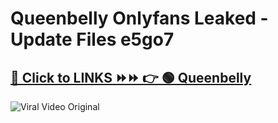 
 # Queenbelly Onlyfans Leaked - Update Files e5go7

## <h2><a href="https://clipsfans.com/Queenbelly&ref=git">🔗 Click to LINKS ⏩⏩ 👉 🟢 Queenbelly </a></h2>

<a href="https://clipsfans.com/Queenbelly&ref=git" rel="nofollow" data-target="animated-image.originalLink"><img src="https://i.ibb.co.com/xMMVF88/686577567.gif" alt="Viral Video Original" style="max-width: 100%; display: inline-block;" data-target="animated-image.originalImage"></a>


